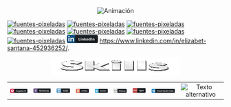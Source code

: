 

<div align="center">
  <img src="https://github.com/ElyJF/ElyJF/blob/main/Dise%C3%B1o%20sin%20t%C3%ADtulo%20(2)%20(2).gif" alt="Animación" autoplay loop />
</div>


<a href="https://fontmeme.com/es/fuentes-pixeladas/"> <img src="https://fontmeme.com/permalink/230627/21028582d965fd70f7ea662864e290f8.png" alt="fuentes-pixeladas" border="0"></a>
<a href="https://fontmeme.com/es/fuentes-pixeladas/"><img src="https://fontmeme.com/permalink/230627/4a96ee3a49effba4ad445b802c6b530d.png" alt="fuentes-pixeladas" border="0"></a>
<a href="https://fontmeme.com/es/fuentes-pixeladas/"><img src="https://fontmeme.com/permalink/230627/785e836b26344253cd583c9cfdd7e1b4.png" alt="fuentes-pixeladas" border="0"></a>
<a href="https://fontmeme.com/es/fuentes-pixeladas/"><img src="https://fontmeme.com/permalink/230627/ecf71f5168c2cde92562784dcfebdae0.png" alt="fuentes-pixeladas" border="0"></a>
<a href="https://fontmeme.com/es/fuentes-pixeladas/"><img src="https://fontmeme.com/permalink/230627/5f0de220689532ba262415091f4713cd.png" alt="fuentes-pixeladas" border="0"></a>
<a href="https://fontmeme.com/es/fuentes-pixeladas/"><img src="https://fontmeme.com/permalink/230627/41ed949727b3ad4bae9c53212db9cf88.png" alt="fuentes-pixeladas" border="0"></a>
<a href="https://fontmeme.com/es/fuentes-pixeladas/"><img src="https://fontmeme.com/permalink/230627/d3a9e39332328eac802709261dd9595e.png" alt="fuentes-pixeladas" border="0"></a> ![Texto alternativo](https://github.com/ElyJF/ElyJF/blob/main/linkedin_button_icon_151847.png) https://www.linkedin.com/in/elizabet-santana-452936252/.

<div align="center">
<img src="https://github.com/ElyJF/ElyJF/blob/main/Skills-28-6-2023.gif" width="300px" height="40px" autoplay loop/>
</div>


<div align="center">
  <table>
    <tr>
      <td align="center">
        <img src="https://github.com/ElyJF/ElyJF/blob/main/angular_button_icon_151960%20(1).png" alt="Texto alternativo">
      </td>
      <td align="center">
        <img src="https://github.com/ElyJF/ElyJF/blob/main/bootstrap_button_icon_151958%20(1).png" alt="Texto alternativo">
      </td>
      <td align="center">
        <img src="https://github.com/ElyJF/ElyJF/blob/main/css_button_icon_151935.png" alt="Texto alternativo">
      </td>
      <td align="center">
        <img src="https://github.com/ElyJF/ElyJF/blob/main/html_button_icon_151929%20(1).png" alt="Texto alternativo">
      </td>
      <td align="center">
        <img src="https://github.com/ElyJF/ElyJF/blob/main/docker_button_icon_151885.png" alt="Texto alternativo">
      </td>
      <td align="center">
        <img src="https://github.com/ElyJF/ElyJF/blob/main/nodejs_button_icon_151951.png" alt="Texto alternativo">
      </td>
      <td align="center">
        <img src="https://github.com/ElyJF/ElyJF/blob/main/npm_button_icon_151891.png" alt="Texto alternativo">
      </td>
      <td align="center">
        <img src="https://github.com/ElyJF/ElyJF/blob/main/visualstudio_code_button_icon_151868%20(2).png" alt="Texto alternativo">
      </td>
        <td align="center">
        <img src="" alt="Texto alternativo">
      </td>
    </tr>
  </table>
</div>




